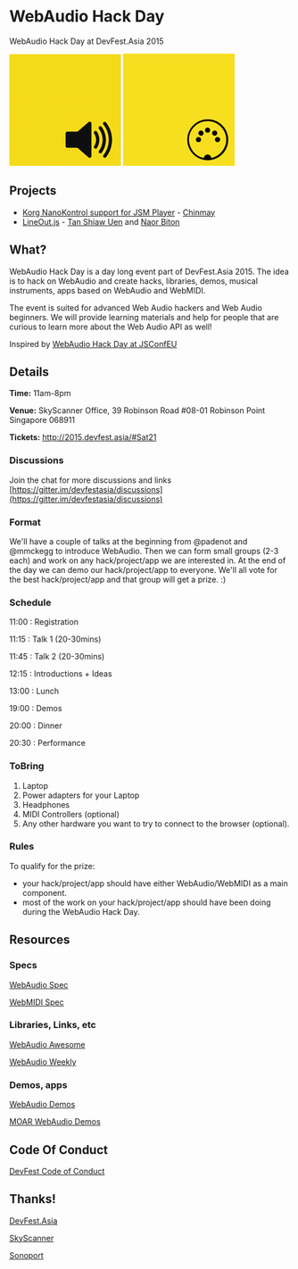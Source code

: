 # WebAudio Hack Day
WebAudio Hack Day at DevFest.Asia 2015

![webaudio](webaudio-js.png) ![webmidi](webmidi-js.png)

## Projects

- [Korg NanoKontrol support for JSM Player](https://github.com/sonoport/jsmplayer) - [Chinmay](https://github.com/notthetup/)
- [LineOut.js](https://github.com/nbiton/LineOut) - [Tan Shiaw Uen](https://github.com/shiawuen) and [Naor Biton](https://github.com/nbiton)

## What?

WebAudio Hack Day is a day long event part of DevFest.Asia 2015. The idea is to hack on WebAudio and create hacks, libraries, demos, musical instruments, apps based on WebAudio and WebMIDI. 

The event is suited for advanced Web Audio hackers and Web Audio beginners. We will provide learning materials and help for people that are curious to learn more about the Web Audio API as well!

Inspired by [WebAudio Hack Day at JSConfEU](http://janmonschke.com/blog/2014/10/03/web-audio-hackday-2014.html)

## Details

**Time:** 11am-8pm

**Venue:** SkyScanner Office, 39 Robinson Road #08-01 Robinson Point Singapore 068911

**Tickets:** http://2015.devfest.asia/#Sat21

### Discussions

Join the chat for more discussions and links [https://gitter.im/devfestasia/discussions](https://gitter.im/devfestasia/discussions)

### Format
We'll have a couple of talks at the beginning from @padenot and @mmckegg to introduce WebAudio. Then we can form small groups (2-3 each) and work on any hack/project/app we are interested in. At the end of the day we can demo our hack/project/app to everyone. We'll all vote for the best hack/project/app and that group will get a prize. :)

### Schedule

11:00 : Registration

11:15 : Talk 1 (20-30mins)

11:45 : Talk 2 (20-30mins)

12:15 : Introductions + Ideas

13:00 : Lunch

19:00 : Demos

20:00 : Dinner

20:30 : Performance


### ToBring

1. Laptop
2. Power adapters for your Laptop
3. Headphones
4. MIDI Controllers (optional)
5. Any other hardware you want to try to connect to the browser (optional).

### Rules
To qualify for the prize:

- your hack/project/app should have either WebAudio/WebMIDI as a main component.
- most of the work on your hack/project/app should have been doing during the WebAudio Hack Day.

## Resources

### Specs
[WebAudio Spec](https://webaudio.github.io/web-audio-api/)

[WebMIDI Spec](http://webaudio.github.io/web-midi-api)

### Libraries, Links, etc
[WebAudio Awesome](https://github.com/notthetup/awesome-webaudio)

[WebAudio Weekly](http://blog.chrislowis.co.uk/waw.html)

### Demos, apps
[WebAudio Demos](https://webaudiodemos.appspot.com/)

[MOAR WebAudio Demos](https://webaudio.github.io/demo-list/)
 
## Code Of Conduct
[DevFest Code of Conduct](http://2015.devfest.asia/code-of-conduct.html)

## Thanks!
[DevFest.Asia](http://devfest.asia/)

[SkyScanner](http://www.skyscanner.com.sg/)

[Sonoport](http://sonoport.com/)



